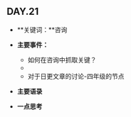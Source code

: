 ## DAY.21
+ **关键词：**咨询
+ **主要事件：**
    + 如何在咨询中抓取关键？
    + 
    + 对于日更文章的讨论-四年级的节点
+ **主要语录**


+ **一点思考**
